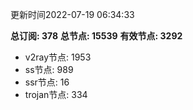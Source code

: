 更新时间2022-07-19 06:34:33

**总订阅: 378**
**总节点: 15539**
**有效节点: 3292**
- v2ray节点: 1953
- ss节点: 989
- ssr节点: 16
- trojan节点: 334
